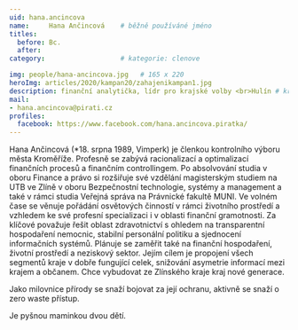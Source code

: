 ```yaml
---
uid: hana.ancincova
name:     Hana Ančincová  	# běžně používáné jméno
titles:
  before: Bc.
  after:
category:                   # kategorie: clenove

img: people/hana-ancincova.jpg   # 165 x 220
heroImg: articles/2020/kampan20/zahajenikampan1.jpg
description: finanční analytička, lídr pro krajské volby <br>Hulín # kratký popis, max 160 znaků
mail:
- hana.ancincova@pirati.cz
profiles:
  facebook: https://www.facebook.com/hana.ancincova.piratka/
---
```


Hana Ančincová (*18. srpna 1989, Vimperk) je členkou kontrolního výboru města Kroměříže. Profesně se  zabývá racionalizací a optimalizací finančních procesů a finančním controllingem. Po absolvování studia v oboru Finance a právo si rozšiřuje své vzdělání magisterským studiem na UTB ve Zlíně v oboru  Bezpečnostní technologie, systémy a management a také v rámci studia Veřejná správa na Právnické fakultě MUNI. Ve volném čase se věnuje pořádání osvětových činností v rámci životního prostředí a vzhledem ke své profesní specializaci i v oblasti finanční gramotnosti. Za klíčové považuje řešit oblast zdravotnictví s ohledem na transparentní hospodaření nemocnic, stabilní personální politiku a sjednocení informačních systémů. Plánuje se zaměřit také na finanční hospodaření, životní prostředí a neziskový sektor. Jejím cílem je propojení všech segmentů kraje v dobře fungující celek, snižování asymetrie informací mezi krajem a občanem. Chce vybudovat ze Zlínského kraje kraj nové generace.

Jako milovnice přírody se snaží bojovat za její ochranu, aktivně se snaží o zero waste přístup. 

Je pyšnou maminkou dvou dětí.
